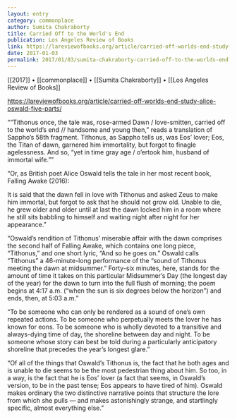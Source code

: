 ```yaml
---
layout: entry
category: commonplace
author: Sumita Chakraborty
title: Carried Off to the World's End
publication: Los Angeles Review of Books
link: https://lareviewofbooks.org/article/carried-off-worlds-end-study-alice-oswald-five-parts/
date: 2017-01-03
permalink: 2017/01/03/sumita-chakraborty-carried-off-to-the-worlds-end
---
```


[[2017]] • [[commonplace]] • [[Sumita Chakraborty]] • [[Los Angeles Review of Books]]

https://lareviewofbooks.org/article/carried-off-worlds-end-study-alice-oswald-five-parts/

““Tithonus once, the tale was, rose-armed Dawn / love-smitten, carried off to the world’s end // handsome and young then,” reads a translation of Sappho’s 58th fragment. Tithonus, as Sappho tells us, was Eos’ lover; Eos, the Titan of dawn, garnered him immortality, but forgot to finagle agelessness. And so, “yet in time gray age / o’ertook him, husband of immortal wife.””

“Or, as British poet Alice Oswald tells the tale in her most recent book, Falling Awake (2016):

It is said that the dawn fell in love with Tithonus and asked Zeus to make him immortal, but forgot to ask that he should not grow old. Unable to die, he grew older and older until at last the dawn locked him in a room where he still sits babbling to himself and waiting night after night for her appearance.”

“Oswald’s rendition of Tithonus’ miserable affair with the dawn comprises the second half of Falling Awake, which contains one long piece, “Tithonus,” and one short lyric, “And so he goes on.” Oswald calls “Tithonus” a 46-minute-long performance of the “sound of Tithonus meeting the dawn at midsummer.” Forty-six minutes, here, stands for the amount of time it takes on this particular Midsummer’s Day (the longest day of the year) for the dawn to turn into the full flush of morning; the poem begins at 4:17 a.m. (“when the sun is six degrees below the horizon”) and ends, then, at 5:03 a.m.”

“To be someone who can only be rendered as a sound of one’s own repeated actions. To be someone who perpetually meets the lover he has known for eons. To be someone who is wholly devoted to a transitive and always-dying time of day, the shoreline between day and night. To be someone whose story can best be told during a particularly anticipatory shoreline that precedes the year’s longest glare.”

“Of all of the things that Oswald’s Tithonus is, the fact that he both ages and is unable to die seems to be the most pedestrian thing about him. So too, in a way, is the fact that he is Eos’ lover (a fact that seems, in Oswald’s version, to be in the past tense; Eos appears to have tired of him). Oswald makes ordinary the two distinctive narrative points that structure the lore from which she pulls — and makes astonishingly strange, and startlingly specific, almost everything else.”

